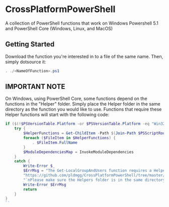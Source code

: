 # CrossPlatformPowerShell

A collection of PowerShell functions that work on Windows Powershell 5.1 and PowerShell Core (Windows, Linux, and MacOS)

## Getting Started

Download the function you're interested in to a file of the same name. Then, simply dotsource it:

```powershell
. ./<NameOfFunction>.ps1
```

## IMPORTANT NOTE

On Windows, using PowerShell Core, some functions depend on the functions in the "Helper" folder. Simply place the Helper folder in the same directory as the function you would like to use. Functions that require these Helper functions will start with the following code:

```powershell
if ($(!$PSVersionTable.Platform -or $PSVersionTable.Platform -eq "Win32NT") -and $PSVersionTable.PSEdition -eq "Core") {
    try {
        $HelperFunctions = Get-ChildItem -Path $(Join-Path $PSScriptRoot "Helpers") -File -ErrorAction Stop
        foreach ($FileItem in $HelperFunctions) {
            . $FileItem.FullName
        }
        $ModuleDependenciesMap = InvokeModuleDependencies
    }
    catch {
        Write-Error $_
        $ErrMsg = "The Get-LocalGroupAndUsers function requires a Helper functions folder containing all functions located here: " +
        "https://github.com/pldmgg/CrossPlatformPowerShell/tree/master/Helpers" +
        "`nPlease make sure the Helpers folder is in the same directory as the Get-LocalGroupAndUsers function. Halting!"
        Write-Error $ErrMsg
        return
    }
}
``
